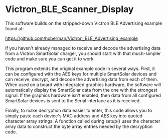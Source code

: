 # Victron_BLE_Scanner_Display
 
This software builds on the stripped-down Victron BLE Advertising example found at:

   https://github.com/hoberman/Victron_BLE_Advertising_example

If you haven't already managed to receive and decode the advertising data from a Victron SmartSolar charger, you should start with that much-simpler code and make sure you can get it to work.

This program extends the original example code in several ways. First, it can be configured with the AES keys for multiple SmartSolar devices and can receive, decrypt, and decode the advertising data from each of them. When used on a board with integrated graphics hardware, the software will automatically display the SmartSolar data from the one with the strongest signal. If the graphics hardware isn't enabled, then data from all configured SmartSolar devices is sent to the Serial interface as it is received.

Finally, to make decryption data easier to enter, this code allows you to simply paste each device's MAC address and AES key into quoted character array strings. A function called during setup() uses the character array data to construct the byte array entries needed by the decryption code.
